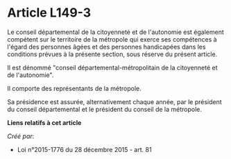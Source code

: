 # Article L149-3

Le conseil départemental de la citoyenneté et de l'autonomie est également compétent sur le territoire de la métropole qui
exerce ses compétences à l'égard des personnes âgées et des personnes handicapées dans les conditions prévues à la présente
section, sous réserve du présent article.

Il est dénommé "conseil départemental-métropolitain de la citoyenneté et de l'autonomie".

Il comporte des représentants de la métropole.

Sa présidence est assurée, alternativement chaque année, par le président du conseil départemental et le président du conseil
de la métropole.

**Liens relatifs à cet article**

_Créé par_:

  - Loi n°2015-1776 du 28 décembre 2015 - art. 81
